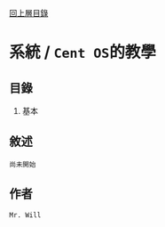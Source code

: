 [回上層目錄](../README.md)

# 系統 / `Cent OS`的教學

## **目錄**
01. 基本

## **敘述**
`尚未開始`

## **作者**
`Mr. Will`
